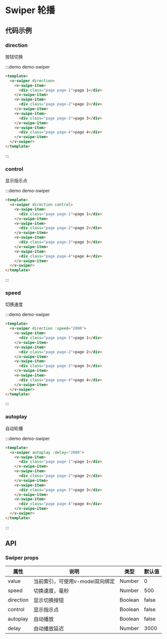 # Swiper 轮播

## 代码示例

### direction

按钮切换

:::demo demo-swiper
```html
<template>
  <v-swiper direction>
    <v-swipe-item>
      <div class="page page-1">page 1</div>
    </v-swipe-item>
    <v-swipe-item>
      <div class="page page-2">page 2</div>
    </v-swipe-item>
    <v-swipe-item>
      <div class="page page-3">page 3</div>
    </v-swipe-item>
    <v-swipe-item>
      <div class="page page-4">page 4</div>
    </v-swipe-item>
  </v-swiper>
</template>
```
:::

### control

显示指示点

:::demo demo-swiper
```html
<template>
  <v-swiper direction control>
    <v-swipe-item>
      <div class="page page-1">page 1</div>
    </v-swipe-item>
    <v-swipe-item>
      <div class="page page-2">page 2</div>
    </v-swipe-item>
    <v-swipe-item>
      <div class="page page-3">page 3</div>
    </v-swipe-item>
    <v-swipe-item>
      <div class="page page-4">page 4</div>
    </v-swipe-item>
  </v-swiper>
</template>
```
:::

### speed

切换速度

:::demo demo-swiper
```html
<template>
  <v-swiper direction :speed="2000">
    <v-swipe-item>
      <div class="page page-1">page 1</div>
    </v-swipe-item>
    <v-swipe-item>
      <div class="page page-2">page 2</div>
    </v-swipe-item>
    <v-swipe-item>
      <div class="page page-3">page 3</div>
    </v-swipe-item>
    <v-swipe-item>
      <div class="page page-4">page 4</div>
    </v-swipe-item>
  </v-swiper>
</template>
```
:::

### autoplay

自动轮播

:::demo demo-swiper
```html
<template>
  <v-swiper autoplay :delay="2000">
    <v-swipe-item>
      <div class="page page-1">page 1</div>
    </v-swipe-item>
    <v-swipe-item>
      <div class="page page-2">page 2</div>
    </v-swipe-item>
    <v-swipe-item>
      <div class="page page-3">page 3</div>
    </v-swipe-item>
    <v-swipe-item>
      <div class="page page-4">page 4</div>
    </v-swipe-item>
  </v-swiper>
</template>
```
:::

## API

### Swiper props

| 属性     | 说明          | 类型    | 默认值  |
| -------- | ------------ | ------- | ------- |
| value     | 当前索引，可使用v-model双向绑定 | Number  |   0      |
| speed     | 切换速度，毫秒 | Number  |   500      |
| direction     | 显示切换按钮 | Boolean  |   false      |
| control     | 显示指示点 | Boolean  |   false      |
| autoplay     | 自动播放 | Boolean  |   false      |
| delay     | 自动播放延迟 | Number  |   3000      |

